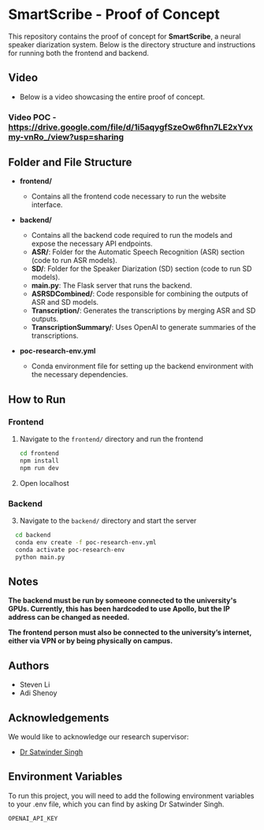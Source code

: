 # SmartScribe - Proof of Concept

This repository contains the proof of concept for **SmartScribe**, a neural speaker diarization system. Below is the directory structure and instructions for running both the frontend and backend.

## Video
- Below is a video showcasing the entire proof of concept.
### Video POC - https://drive.google.com/file/d/1i5aqygfSzeOw6fhn7LE2xYvxmy-vnRo_/view?usp=sharing

## Folder and File Structure

- **frontend/**
  - Contains all the frontend code necessary to run the website interface.

- **backend/**
  - Contains all the backend code required to run the models and expose the necessary API endpoints.
  - **ASR/**: Folder for the Automatic Speech Recognition (ASR) section (code to run ASR models).
  - **SD/**: Folder for the Speaker Diarization (SD) section (code to run SD models).
  - **main.py**: The Flask server that runs the backend.
  - **ASRSDCombined/**: Code responsible for combining the outputs of ASR and SD models.
  - **Transcription/**: Generates the transcriptions by merging ASR and SD outputs.
  - **TranscriptionSummary/**: Uses OpenAI to generate summaries of the transcriptions.

- **poc-research-env.yml**
  - Conda environment file for setting up the backend environment with the necessary dependencies.

## How to Run

### Frontend

1. Navigate to the `frontend/` directory and run the frontend
   ```bash
   cd frontend
   npm install
   npm run dev
   ```
2. Open localhost

### Backend

3. Navigate to the `backend/` directory and start the server
 ```bash
   cd backend
   conda env create -f poc-research-env.yml
   conda activate poc-research-env
   python main.py
   ```

## Notes ##


**The backend must be run by someone connected to the university's GPUs. Currently, this has been hardcoded to use Apollo, but the IP address can be changed as needed.**



**The frontend person must also be connected to the university’s internet, either via VPN or by being physically on campus.**


## Authors

- Steven Li
- Adi Shenoy


## Acknowledgements

We would like to acknowledge our research supervisor: 
 - [Dr Satwinder Singh](https://profiles.auckland.ac.nz/satwinder-singh)



## Environment Variables

To run this project, you will need to add the following environment variables to your .env file, which you can find by asking Dr Satwinder Singh. 

`OPENAI_API_KEY`

